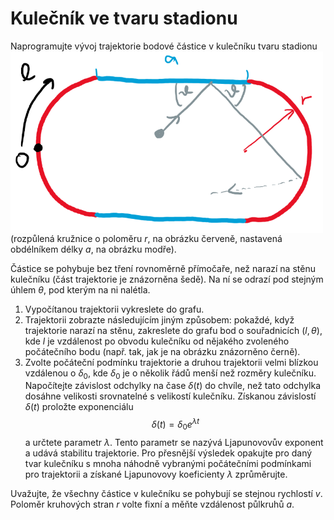 # Kulečník ve tvaru stadionu
Naprogramujte vývoj trajektorie bodové částice v kulečníku tvaru stadionu 
<img src="stadion.png" width="500px" align="center"/>
(rozpůlená kružnice o poloměru $r$, na obrázku červeně, nastavená obdélníkem délky $a$, na obrázku modře).

Částice se pohybuje bez tření rovnoměrně přímočaře, než narazí na stěnu kulečníku (část trajektorie je znázorněna šedě). Na ní se odrazí pod stejným úhlem $\theta$, pod kterým na ni nalétla.

1. Vypočítanou trajektorii vykreslete do grafu.
1. Trajektorii zobrazte následujícím jiným způsobem: pokaždé, když trajektorie narazí na stěnu, zakreslete do grafu bod o souřadnicích $(l,\theta)$, kde $l$ je vzdálenost po obvodu kulečníku od nějakého zvoleného počátečního bodu (např. tak, jak je na obrázku znázorněno černě).
2. Zvolte počáteční podmínku trajektorie a druhou trajektorii velmi blízkou vzdálenou o $\delta_{0}$, kde $\delta_{0}$ je o několik řádů menší než rozměry kulečníku. Napočítejte závislost odchylky na čase $\delta(t)$ do chvíle, než tato odchylka dosáhne velikosti srovnatelné s velikostí kulečníku. Získanou závislostí $\delta(t)$ proložte exponenciálu $$\delta(t)=\delta_{0} e^{\lambda t}$$ a určtete parametr $\lambda$. Tento parametr se nazývá Ljapunovovův exponent a udává stabilitu trajektorie. Pro přesnější výsledek opakujte pro daný tvar kulečníku s mnoha náhodně vybranými počátečními podmínkami pro trajektorii a získané Ljapunovovy koeficienty $\lambda$ zprůměrujte.

Uvažujte, že všechny částice v kulečníku se pohybují se stejnou rychlostí $v$. Poloměr kruhových stran $r$ volte fixní a měňte vzdálenost půlkruhů $a$.